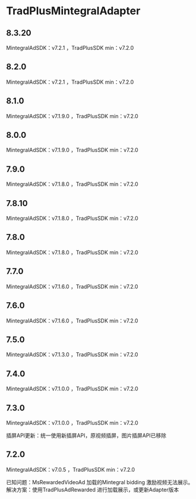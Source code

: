# TradPlusMintegralAdapter

## 8.3.20

MintegralAdSDK：v7.2.1 ，TradPlusSDK min：v7.2.0

## 8.2.0

MintegralAdSDK：v7.2.1 ，TradPlusSDK min：v7.2.0

## 8.1.0

MintegralAdSDK：v7.1.9.0 ，TradPlusSDK min：v7.2.0

## 8.0.0

MintegralAdSDK：v7.1.9.0 ，TradPlusSDK min：v7.2.0

## 7.9.0

MintegralAdSDK：v7.1.8.0 ，TradPlusSDK min：v7.2.0

## 7.8.10

MintegralAdSDK：v7.1.8.0 ，TradPlusSDK min：v7.2.0

## 7.8.0

MintegralAdSDK：v7.1.8.0 ，TradPlusSDK min：v7.2.0

## 7.7.0

MintegralAdSDK：v7.1.6.0 ，TradPlusSDK min：v7.2.0

## 7.6.0

MintegralAdSDK：v7.1.6.0 ，TradPlusSDK min：v7.2.0

## 7.5.0

MintegralAdSDK：v7.1.3.0 ，TradPlusSDK min：v7.2.0

## 7.4.0

MintegralAdSDK：v7.1.0.0 ，TradPlusSDK min：v7.2.0

## 7.3.0

MintegralAdSDK：v7.1.0.0 ，TradPlusSDK min：v7.2.0

插屏API更新：统一使用新插屏API，原视频插屏，图片插屏API已移除

## 7.2.0

MintegralAdSDK：v7.0.5 ，TradPlusSDK min：v7.2.0

已知问题：MsRewardedVideoAd 加载的Mintegral bidding 激励视频无法展示。
<br />解决方案：使用TradPlusAdRewarded 进行加载展示，或更新Adapter版本